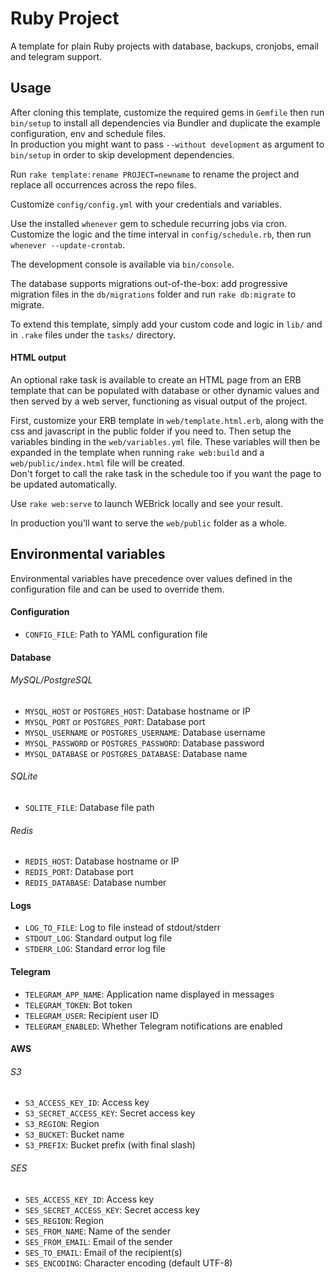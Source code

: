 # Ruby Project

A template for plain Ruby projects with database, backups, cronjobs, email and telegram support.

## Usage

After cloning this template, customize the required gems in `Gemfile` then run
`bin/setup` to install all dependencies via Bundler and duplicate the example
configuration, env and schedule files.  
In production you might want to pass `--without development` as argument to
`bin/setup` in order to skip development dependencies.

Run `rake template:rename PROJECT=newname` to rename the project and replace all
occurrences across the repo files.

Customize `config/config.yml` with your credentials and variables.

Use the installed `whenever` gem to schedule recurring jobs via cron.  
Customize the logic and the time interval in `config/schedule.rb`, then run
`whenever --update-crontab`.

The development console is available via `bin/console`.

The database supports migrations out-of-the-box: add progressive migration files
in the `db/migrations` folder and run `rake db:migrate` to migrate.

To extend this template, simply add your custom code and logic in `lib/` and in 
`.rake` files under the `tasks/` directory.

#### HTML output

An optional rake task is available to create an HTML page from an ERB template
that can be populated with database or other dynamic values and then served by a
web server, functioning as visual output of the project.

First, customize your ERB template in `web/template.html.erb`, along with the
css and javascript in the public folder if you need to. Then setup the variables
binding in the `web/variables.yml` file. These variables will then be expanded
in the template when running `rake web:build` and a `web/public/index.html` file
will be created.  
Don't forget to call the rake task in the schedule too if you want the page to be 
updated automatically.

Use `rake web:serve` to launch WEBrick locally and see your result.

In production you'll want to serve the `web/public` folder as a whole.

## Environmental variables

Environmental variables have precedence over values defined in the configuration
file and can be used to override them.

#### Configuration
- `CONFIG_FILE`: Path to YAML configuration file

#### Database
###### MySQL/PostgreSQL
- `MYSQL_HOST` or `POSTGRES_HOST`: Database hostname or IP
- `MYSQL_PORT` or `POSTGRES_PORT`: Database port
- `MYSQL_USERNAME` or `POSTGRES_USERNAME`: Database username
- `MYSQL_PASSWORD` or `POSTGRES_PASSWORD`: Database password
- `MYSQL_DATABASE` or `POSTGRES_DATABASE`: Database name

###### SQLite
- `SQLITE_FILE`: Database file path

###### Redis
- `REDIS_HOST`: Database hostname or IP
- `REDIS_PORT`: Database port
- `REDIS_DATABASE`: Database number

#### Logs
- `LOG_TO_FILE`: Log to file instead of stdout/stderr
- `STDOUT_LOG`: Standard output log file
- `STDERR_LOG`: Standard error log file

#### Telegram
- `TELEGRAM_APP_NAME`: Application name displayed in messages
- `TELEGRAM_TOKEN`: Bot token
- `TELEGRAM_USER`: Recipient user ID
- `TELEGRAM_ENABLED`: Whether Telegram notifications are enabled

#### AWS
###### S3
- `S3_ACCESS_KEY_ID`: Access key
- `S3_SECRET_ACCESS_KEY`: Secret access key
- `S3_REGION`: Region
- `S3_BUCKET`: Bucket name
- `S3_PREFIX`: Bucket prefix (with final slash)

###### SES
- `SES_ACCESS_KEY_ID`: Access key
- `SES_SECRET_ACCESS_KEY`: Secret access key
- `SES_REGION`: Region
- `SES_FROM_NAME`: Name of the sender
- `SES_FROM_EMAIL`: Email of the sender
- `SES_TO_EMAIL`: Email of the recipient(s)
- `SES_ENCODING`: Character encoding (default UTF-8)

